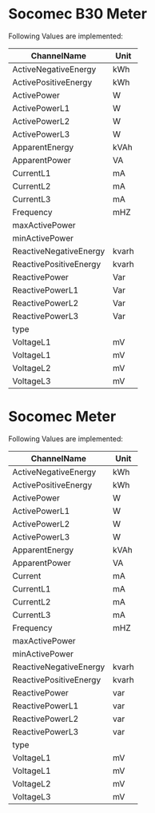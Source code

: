# Socomec B30 Meter


Following Values are implemented:

|ChannelName|Unit|
|---|---|
|ActiveNegativeEnergy|kWh|
|ActivePositiveEnergy|kWh|
|ActivePower|W|
|ActivePowerL1|W|
|ActivePowerL2|W|
|ActivePowerL3|W|
|ApparentEnergy|kVAh|
|ApparentPower|VA|
|CurrentL1|mA|
|CurrentL2|mA|
|CurrentL3|mA|
|Frequency|mHZ|
|maxActivePower||
|minActivePower||
|ReactiveNegativeEnergy|kvarh|
|ReactivePositiveEnergy|kvarh|
|ReactivePower|Var|
|ReactivePowerL1|Var|
|ReactivePowerL2|Var|
|ReactivePowerL3|Var|
|type||
|VoltageL1|mV|
|VoltageL1|mV|
|VoltageL2|mV|
|VoltageL3|mV|
# Socomec Meter


Following Values are implemented:

|ChannelName|Unit|
|---|---|
|ActiveNegativeEnergy|kWh|
|ActivePositiveEnergy|kWh|
|ActivePower|W|
|ActivePowerL1|W|
|ActivePowerL2|W|
|ActivePowerL3|W|
|ApparentEnergy|kVAh|
|ApparentPower|VA|
|Current|mA|
|CurrentL1|mA|
|CurrentL2|mA|
|CurrentL3|mA|
|Frequency|mHZ|
|maxActivePower||
|minActivePower||
|ReactiveNegativeEnergy|kvarh|
|ReactivePositiveEnergy|kvarh|
|ReactivePower|var|
|ReactivePowerL1|var|
|ReactivePowerL2|var|
|ReactivePowerL3|var|
|type||
|VoltageL1|mV|
|VoltageL1|mV|
|VoltageL2|mV|
|VoltageL3|mV|
